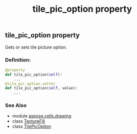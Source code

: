 ﻿---
title: tile_pic_option property
second_title: Aspose.Cells for Python via .NET API References
description: 
type: docs
weight: 80
url: /aspose.cells.drawing/texturefill/tile_pic_option/
is_root: false
---

## tile_pic_option property


Gets or sets tile picture option.
### Definition:
```python
@property
def tile_pic_option(self):
    ...
@tile_pic_option.setter
def tile_pic_option(self, value):
    ...
```

### See Also
* module [aspose.cells.drawing](../../)
* class [TextureFill](/cells/python-net/aspose.cells.drawing/texturefill)
* class [TilePicOption](/cells/python-net/aspose.cells.drawing/tilepicoption)
